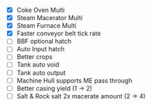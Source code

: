 - [x] Coke Oven Multi
- [x] Steam Macerator Multi
- [x] Steam Furnace Multi
- [x] Faster conveyor belt tick rate
- [ ] BBF optional hatch
- [ ] Auto Input hatch
- [ ] Better crops
- [ ] Tank auto void
- [ ] Tank auto output
- [ ] Machine Hull supports ME pass through
- [ ] Better casing yield (1 -> 2)
- [ ] Salt & Rock salt 2x macerate amount (2 -> 4)
